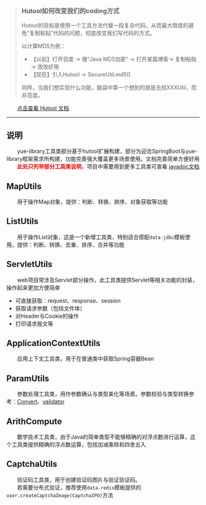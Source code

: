 > ### Hutool如何改变我们的coding方式
> 
> Hutool的目标是使用一个工具方法代替一段复杂代码，从而最大限度的避免“复制粘贴”代码的问题，彻底改变我们写代码的方式。
> 
> 以计算MD5为例：
> 
> - 【以前】打开百度 -> 搜“Java MD5加密” -> 打开某篇博客-> 复制粘贴 -> 改改好用
> - 【现在】引入Hutool -> SecureUtil.md5()
> 
> 同样，当我们想实现什么功能，脑袋中第一个想到的就是去找XXXUtil，而非百度。

　　[点击查看 Hutool 文档](https://hutool.cn/docs)

-------------------------------------------------------------------------------

## 说明
　　yue-library工具类部分基于hutool扩展构建，部分为迎合SpringBoot与yue-library框架需求所构建，功能完善强大覆盖更多场景使用。文档完善简单方便好用  
　　<font color=red>**此处只列举部分工具类说明**</font>，项目中需要用到更多工具类可查看 [javadoc文档](https://apidoc.gitee.com/yl-yue/yue-library/)

## MapUtils
　　用于操作Map对象，提供：判断、转换、排序、对象获取等功能

## ListUtils
　　用于操作List对象，这是一个新增工具类，特别适合搭配`data-jdbc`模板使用，提供：判断、转换、去重、排序、合并等功能

## ServletUtils
　　web项目常涉及Servlet部分操作，此工具类提供Servlet等相关功能的封装，操作起来更加方便简单
- 可直接获取：request、response、session
- 获取请求参数（包括文件体）
- 对Header与Cookie的操作
- 打印请求报文等

## ApplicationContextUtils
　　应用上下文工具类，用于在普通类中获取Spring容器Bean

## ParamUtils
　　参数处理工具类，用作参数确认与类型美化等场景。参数校验与类型转换参考：[Convert](base/介绍.md#类型转换器)、[validator](base/校验.md#validator)

## ArithCompute
　　数学技术工具类，由于Java的简单类型不能够精确的对浮点数进行运算，这个工具类提供精确的浮点数运算，包括加减乘除和四舍五入

## CaptchaUtils
　　验证码工具类，用于创建验证码图片与验证验证码。  
　　若需要分布式验证，推荐使用`data-redis`模板提供的`user.createCaptchaImage(CaptchaIPO)`方法